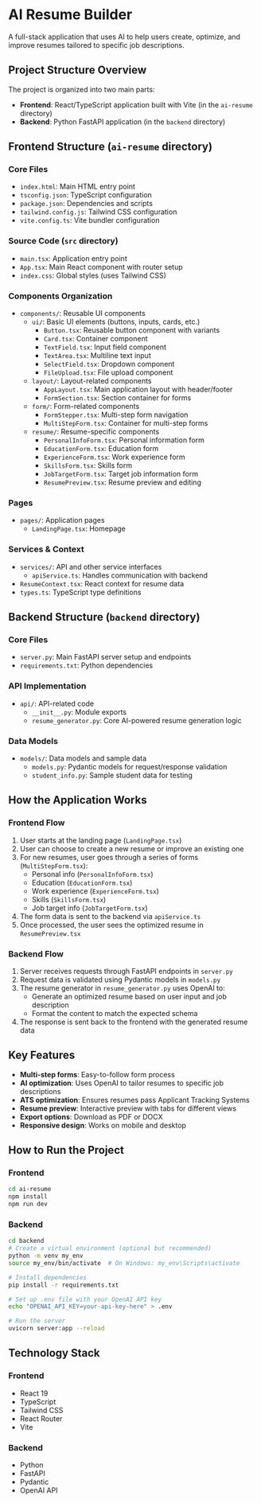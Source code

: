 # AI Resume Builder

A full-stack application that uses AI to help users create, optimize, and improve resumes tailored to specific job descriptions.

## Project Structure Overview

The project is organized into two main parts:
- **Frontend**: React/TypeScript application built with Vite (in the `ai-resume` directory)
- **Backend**: Python FastAPI application (in the `backend` directory)

## Frontend Structure (`ai-resume` directory)

### Core Files
- `index.html`: Main HTML entry point
- `tsconfig.json`: TypeScript configuration
- `package.json`: Dependencies and scripts
- `tailwind.config.js`: Tailwind CSS configuration
- `vite.config.ts`: Vite bundler configuration

### Source Code (`src` directory)
- `main.tsx`: Application entry point
- `App.tsx`: Main React component with router setup
- `index.css`: Global styles (uses Tailwind CSS)

### Components Organization
- `components/`: Reusable UI components
  - `ui/`: Basic UI elements (buttons, inputs, cards, etc.)
    - `Button.tsx`: Reusable button component with variants
    - `Card.tsx`: Container component
    - `TextField.tsx`: Input field component
    - `TextArea.tsx`: Multiline text input
    - `SelectField.tsx`: Dropdown component
    - `FileUpload.tsx`: File upload component
  - `layout/`: Layout-related components
    - `AppLayout.tsx`: Main application layout with header/footer
    - `FormSection.tsx`: Section container for forms
  - `form/`: Form-related components
    - `FormStepper.tsx`: Multi-step form navigation
    - `MultiStepForm.tsx`: Container for multi-step forms
  - `resume/`: Resume-specific components
    - `PersonalInfoForm.tsx`: Personal information form
    - `EducationForm.tsx`: Education form
    - `ExperienceForm.tsx`: Work experience form
    - `SkillsForm.tsx`: Skills form
    - `JobTargetForm.tsx`: Target job information form
    - `ResumePreview.tsx`: Resume preview and editing

### Pages
- `pages/`: Application pages
  - `LandingPage.tsx`: Homepage

### Services & Context
- `services/`: API and other service interfaces
  - `apiService.ts`: Handles communication with backend
- `ResumeContext.tsx`: React context for resume data
- `types.ts`: TypeScript type definitions

## Backend Structure (`backend` directory)

### Core Files
- `server.py`: Main FastAPI server setup and endpoints
- `requirements.txt`: Python dependencies

### API Implementation
- `api/`: API-related code
  - `__init__.py`: Module exports
  - `resume_generator.py`: Core AI-powered resume generation logic

### Data Models
- `models/`: Data models and sample data
  - `models.py`: Pydantic models for request/response validation
  - `student_info.py`: Sample student data for testing

## How the Application Works

### Frontend Flow
1. User starts at the landing page (`LandingPage.tsx`)
2. User can choose to create a new resume or improve an existing one
3. For new resumes, user goes through a series of forms (`MultiStepForm.tsx`):
   - Personal info (`PersonalInfoForm.tsx`)
   - Education (`EducationForm.tsx`)
   - Work experience (`ExperienceForm.tsx`)
   - Skills (`SkillsForm.tsx`)
   - Job target info (`JobTargetForm.tsx`)
4. The form data is sent to the backend via `apiService.ts`
5. Once processed, the user sees the optimized resume in `ResumePreview.tsx`

### Backend Flow
1. Server receives requests through FastAPI endpoints in `server.py`
2. Request data is validated using Pydantic models in `models.py`
3. The resume generator in `resume_generator.py` uses OpenAI to:
   - Generate an optimized resume based on user input and job description
   - Format the content to match the expected schema
4. The response is sent back to the frontend with the generated resume data

## Key Features

- **Multi-step forms**: Easy-to-follow form process
- **AI optimization**: Uses OpenAI to tailor resumes to specific job descriptions
- **ATS optimization**: Ensures resumes pass Applicant Tracking Systems
- **Resume preview**: Interactive preview with tabs for different views
- **Export options**: Download as PDF or DOCX
- **Responsive design**: Works on mobile and desktop

## How to Run the Project

### Frontend
```bash
cd ai-resume
npm install
npm run dev
```

### Backend
```bash
cd backend
# Create a virtual environment (optional but recommended)
python -m venv my_env
source my_env/bin/activate  # On Windows: my_env\Scripts\activate

# Install dependencies
pip install -r requirements.txt

# Set up .env file with your OpenAI API key
echo "OPENAI_API_KEY=your-api-key-here" > .env

# Run the server
uvicorn server:app --reload
```

## Technology Stack

### Frontend
- React 19
- TypeScript
- Tailwind CSS
- React Router
- Vite

### Backend
- Python
- FastAPI
- Pydantic
- OpenAI API


